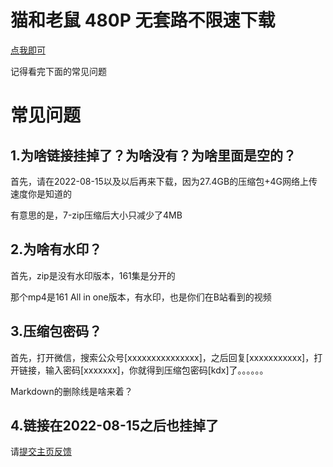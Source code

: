 # 猫和老鼠 480P 无套路不限速下载
[点我即可](https://pan.huang1111.cn/s/zdXZHM)

记得看完下面的常见问题

# 常见问题
## 1.为啥链接挂掉了？为啥没有？为啥里面是空的？
首先，请在2022-08-15以及以后再来下载，因为27.4GB的压缩包+4G网络上传速度你是知道的

有意思的是，7-zip压缩后大小只减少了4MB
## 2.为啥有水印？
首先，zip是没有水印版本，161集是分开的

那个mp4是161 All in one版本，有水印，也是你们在B站看到的视频
## 3.压缩包密码？
首先，打开微信，搜索公众号[xxxxxxxxxxxxxxx]，之后回复[xxxxxxxxxxx]，打开链接，输入密码[xxxxxxx]，你就得到压缩包密码[kdx]了。。。。。。

Markdown的删除线是啥来着？

## 4.链接在2022-08-15之后也挂掉了
请[提交主页反馈](http://github.com/kdXiaoyi/kdxiaoyi.github.io/issues/new/choose)